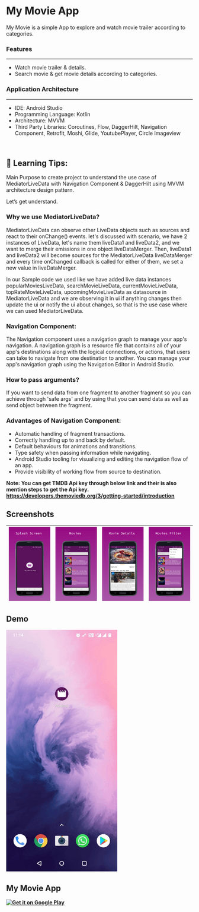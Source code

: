 # My Movie App

My Movie is a simple App to explore and watch movie trailer according to categories.
<br/>

### Features
---
- Watch movie trailer & details.
- Search movie & get movie details according to categories.

### Application Architecture
---
- IDE: Android Studio
- Programming Language: Kotlin
- Architecture: MVVM
- Third Party Libraries: Coroutines, Flow, DaggerHilt, Navigation Component, Retrofit, Moshi, Glide, YoutubePlayer,
  Circle Imageview

<br/>

## 🚀 Learning Tips:
 Main Purpose to create project to understand the use case of MediatorLiveData with Navigation Component & DaggerHilt using MVVM architecture design pattern.

 Let’s get understand.

 ### Why we use MediatorLiveData?
 MediatorLiveData can observe other LiveData objects such as sources and react to their onChange() events.
 let's discussed with scenario, we have 2 instances of LiveData, let's name them liveData1 and liveData2, and we want to merge their
 emissions in one object liveDataMerger. Then, liveData1 and liveData2 will become sources for the MediatorLiveData liveDataMerger and
 every time onChanged callback is called for either of them, we set a new value in liveDataMerger.

 In our Sample code we used like we have added live data instances popularMoviesLiveData, searchMovieLiveData, currentMovieLiveData, topRateMovieLiveData,  upcomingMovieLiveData as datasource in MediatorLiveData and we are observing it in ui if anything changes then update the ui or notify the ui about changes, so that is the use case where we can used MediatorLiveData.

 ### Navigation Component:
 The Navigation component uses a navigation graph to manage your app's navigation. A navigation graph is a resource file
 that contains all of your app's destinations along with the logical connections, or actions, that users can take to navigate
 from one destination to another. You can manage your app's navigation graph using the Navigation Editor in Android Studio.

 ### How to pass arguments?
 If you want to send data from one fragment to another fragment so you can achieve through 'safe args' and by using that you can send data as well 
 as send object between the fragment.

 ### Advantages of Navigation Component:
 - Automatic handling of fragment transactions.
 - Correctly handling up to and back by default.
 - Default behaviours for animations and transitions.
 - Type safety when passing information while navigating.
 - Android Studio tooling for visualizing and editing the navigation flow of an app.
 - Provide visibility of working flow from source to destination.

 <b/>Note: You can get TMDB Api key through below link and their is also mention steps to get the Api key.
 https://developers.themoviedb.org/3/getting-started/introduction

## Screenshots
|<img src="screenshots/screen_1.png" width=200/>|<img src="screenshots/screen_2.png" width=200/>|<img src="screenshots/screen_3.png" width=200/>|<img src="screenshots/screen_4.png" width=200/>|
|:----:|:----:|:----:|:----:|

## Demo
<img src="demo/demo.gif" width=300/>


<h2>My Movie App</h2>
<p><a href="https://play.google.com/store/apps/details?id=com.mv.movie.app1w"><img width="150" alt="Get it on Google Play" src="https://camo.githubusercontent.com/ccb26dee92ba45c411e669aae47dcc0706471af7/68747470733a2f2f706c61792e676f6f676c652e636f6d2f696e746c2f656e5f67622f6261646765732f696d616765732f67656e657269632f656e5f62616467655f7765625f67656e657269632e706e67" data-canonical-src="https://play.google.com/intl/en_gb/badges/images/generic/en_badge_web_generic.png" style="max-width:100%;"></a></p>
